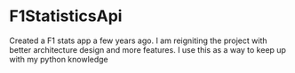 # F1StatisticsApi
Created a F1 stats app a few years ago. I am reigniting the project with better architecture design and more features. I use this as a way to keep up with my python knowledge
